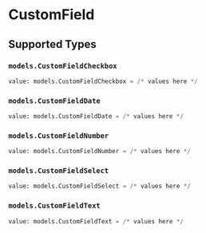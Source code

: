 # CustomField


## Supported Types

### `models.CustomFieldCheckbox`

```python
value: models.CustomFieldCheckbox = /* values here */
```

### `models.CustomFieldDate`

```python
value: models.CustomFieldDate = /* values here */
```

### `models.CustomFieldNumber`

```python
value: models.CustomFieldNumber = /* values here */
```

### `models.CustomFieldSelect`

```python
value: models.CustomFieldSelect = /* values here */
```

### `models.CustomFieldText`

```python
value: models.CustomFieldText = /* values here */
```

